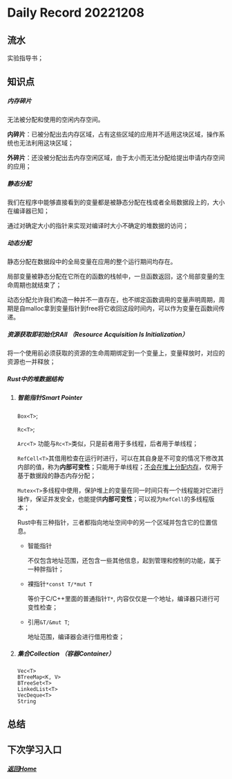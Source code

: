 
Daily Record 20221208
=====================

## 流水

实验指导书；

## 知识点

##### 内存碎片

无法被分配和使用的空闲内存空间。

**内碎片**：已被分配出去内存区域，占有这些区域的应用并不适用这块区域，操作系统也无法利用这块区域；

**外碎片**：还没被分配出去内存空闲区域，由于太小而无法分配给提出申请内存空间的应用；

##### 静态分配

我们在程序中能够直接看到的变量都是被静态分配在栈或者全局数据段上的，大小在编译器已知；

通过对确定大小的指针来实现对编译时大小不确定的堆数据的访问；

##### 动态分配

静态分配在数据段中的全局变量在应用的整个运行期间均存在。

局部变量被静态分配在它所在的函数的栈帧中，一旦函数返回，这个局部变量的生命周期也就结束了；

动态分配允许我们构造一种并不一直存在，也不绑定函数调用的变量声明周期，周期是自malloc拿到变量指针到free将它收回这段时间内，可以作为变量在函数间传递。

##### 资源获取即初始化RAII （Resource Acquisition Is Initialization）

将一个使用前必须获取的资源的生命周期绑定到一个变量上，变量释放时，对应的资源也一并释放；

##### Rust中的堆数据结构

1. ##### 智能指针Smart Pointer

   `Box<T>`;

   `Rc<T>`;

   `Arc<T>` 功能与`Rc<T>`类似，只是前者用于多线程，后者用于单线程；

   `RefCell<T>`其借用检查在运行时进行，可以在其自身是不可变的情况下修改其内部的值，称为**内部可变性**；只能用于单线程；<u>不会在堆上分配内存</u>，仅用于基于数据段的静态内存分配；

   `Mutex<T>`多线程中使用，保护堆上的变量在同一时间只有一个线程能对它进行操作，保证并发安全，也能提供**内部可变性**；可以视为`RefCell`的多线程版本；

   Rust中有三种指针，三者都指向地址空间中的另一个区域并包含它的位置信息。

   - 智能指针

     不仅包含地址范围，还包含一些其他信息，起到管理和控制的功能，属于一种胖指针；

   - 裸指针`*const T/*mut T`

     等价于C/C++里面的普通指针`T*`, 内容仅仅是一个地址，编译器只进行可变性检查；

   - 引用`&T/&mut T`;

     地址范围，编译器会进行借用检查；

2. ##### 集合Collection （容器Container）

   ```
   Vec<T>
   BTreeMap<K, V>
   BTreeSet<T>
   LinkedList<T>
   VecDeque<T>
   String
   ```

   

## 总结



## 下次学习入口



##### [返回Home](../../../README.md)



